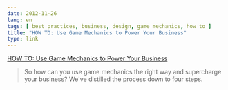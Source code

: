 ```yaml
---
date: 2012-11-26
lang: en
tags: [ best practices, business, design, game mechanics, how to ]
title: "HOW TO: Use Game Mechanics to Power Your Business"
type: link
---
```


[HOW TO: Use Game Mechanics to Power Your
Business](http://mashable.com/2010/07/13/game-mechanics-business/)

> So how can you use game mechanics the right way and supercharge your
> business? We've distilled the process down to four steps.


